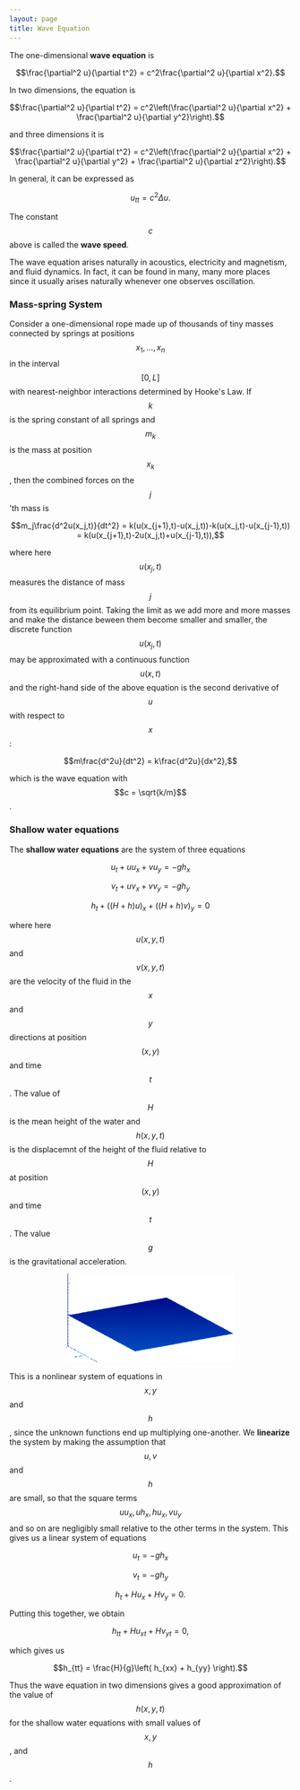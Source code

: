 ```yaml
---
layout: page
title: Wave Equation
---
```


The one-dimensional **wave equation** is

$$\frac{\partial^2 u}{\partial t^2} = c^2\frac{\partial^2 u}{\partial x^2}.$$

In two dimensions, the equation is

$$\frac{\partial^2 u}{\partial t^2} = c^2\left(\frac{\partial^2 u}{\partial x^2} + \frac{\partial^2 u}{\partial y^2}\right).$$

and three dimensions it is

$$\frac{\partial^2 u}{\partial t^2} = c^2\left(\frac{\partial^2 u}{\partial x^2} + \frac{\partial^2 u}{\partial y^2} + \frac{\partial^2 u}{\partial z^2}\right).$$

In general, it can be expressed as

$$u_{tt} = c^2\Delta u.$$

The constant $$c$$ above is called the **wave speed**.

The wave equation arises naturally in acoustics, electricity and magnetism, and fluid dynamics.
In fact, it can be found in many, many more places since it usually arises naturally whenever one observes oscillation.

### Mass-spring System

Consider a one-dimensional rope made up of thousands of tiny masses connected by springs at positions $$x_1,\dots, x_n$$ in the interval $$[0,L]$$ with nearest-neighbor interactions determined by Hooke's Law.
If $$k$$ is the spring constant of all springs and $$m_k$$ is the mass at position $$x_k$$, then the combined forces on the $$j$$'th mass is

$$m_j\frac{d^2u(x_j,t)}{dt^2} = k(u(x_{j+1},t)-u(x_j,t))-k(u(x_j,t)-u(x_{j-1},t)) = k(u(x_{j+1},t)-2u(x_j,t)+u(x_{j-1},t)),$$

where here $$u(x_j,t)$$ measures the distance of mass $$j$$ from its equilibrium point.
Taking the limit as we add more and more masses and make the distance beween them become smaller and smaller, the discrete function $$u(x_j,t)$$ may be approximated with a continuous function $$u(x,t)$$ and the right-hand side of the above equation is the second derivative of $$u$$ with respect to $$x$$:

$$m\frac{d^2u}{dt^2} = k\frac{d^2u}{dx^2},$$

which is the wave equation with $$c = \sqrt{k/m}$$.

### Shallow water equations

The **shallow water equations** are the system of three equations

$$u_t + uu_x + vu_y = -gh_x$$

$$v_t + uv_x + vv_y = -gh_y$$

$$h_t + ((H+h)u)_x + ((H+h)v)_y = 0$$

where here $$u(x,y,t)$$ and $$v(x,y,t)$$ are the velocity of the fluid in the $$x$$ and $$y$$ directions at position $$(x,y)$$ and time $$t$$.
The value of $$H$$ is the mean height of the water and $$h(x,y,t)$$ is the displacemnt of the height of the fluid relative to $$H$$ at position $$(x,y)$$ and time $$t$$.
The value $$g$$ is the gravitational acceleration.

<p align="center"><img width=300 src="fig/shallow-water.gif"/></p>

This is a nonlinear system of equations in $$x,y$$ and $$h$$, since the unknown functions end up multiplying one-another.
We **linearize** the system by making the assumption that $$u,v$$ and $$h$$ are small, so that the square terms $$uu_x, uh_x, hu_x, vu_y$$ and so on are negligibly small relative to the other terms in the system.
This gives us a linear system of equations


$$u_t = -gh_x$$

$$v_t = -gh_y$$

$$h_t + Hu_x + Hv_y = 0.$$

Putting this together, we obtain

$$h_{tt} + Hu_{xt} + Hv_{yt} = 0,$$

which gives us

$$h_{tt} = \frac{H}{g}\left( h_{xx} + h_{yy} \right).$$

Thus the wave equation in two dimensions gives a good approximation of the value of $$h(x,y,t)$$ for the shallow water equations with small values of $$x,y$$, and $$h$$.





